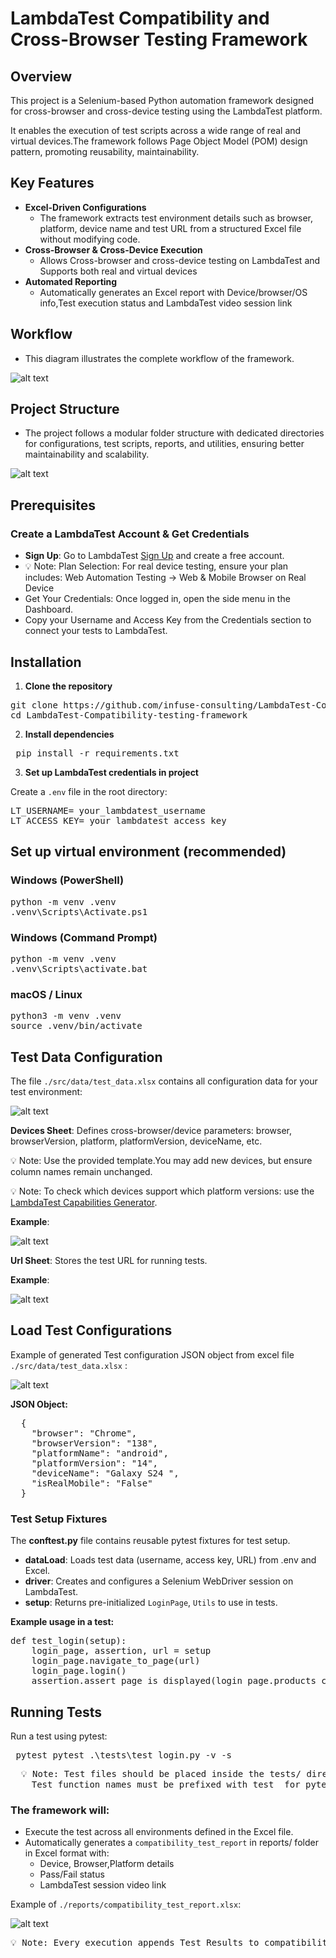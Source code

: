 # LambdaTest Compatibility and Cross-Browser Testing Framework

## Overview

This project is a Selenium-based Python automation framework designed for cross-browser and cross-device testing using the LambdaTest platform.

It enables the execution of test scripts across a wide range of real and virtual devices.The framework follows Page Object Model (POM) design pattern, promoting reusability, maintainability.

## Key Features

- **Excel-Driven Configurations**
  - The framework extracts test environment details such as browser, platform, device name and test URL from a structured Excel file without modifying code.
- **Cross-Browser & Cross-Device Execution**
  - Allows Cross-browser and cross-device testing on LambdaTest and Supports both real and virtual devices
- **Automated Reporting**
  - Automatically generates an Excel report with Device/browser/OS info,Test execution status and LambdaTest video session link

## Workflow

- This diagram illustrates the complete workflow of the framework.

![alt text](images/Workflow.png)

## Project Structure

- The project follows a modular folder structure with dedicated directories for configurations, test scripts, reports, and utilities, ensuring better maintainability and scalability.

![alt text](images/image-10.png)

## Prerequisites

### Create a LambdaTest Account & Get Credentials

- **Sign Up**: Go to LambdaTest [Sign Up](https://accounts.lambdatest.com/dashboard) and create a free account.
- 💡 Note: Plan Selection: For real device testing, ensure your plan includes: Web Automation Testing → Web & Mobile Browser on Real Device
- Get Your Credentials: Once logged in, open the side menu in the Dashboard.
- Copy your Username and Access Key from the Credentials section to connect your tests to LambdaTest.

## Installation

1. **Clone the repository**

<pre>
git clone https://github.com/infuse-consulting/LambdaTest-Compatibility-testing-framework.git
cd LambdaTest-Compatibility-testing-framework
</pre>

2. **Install dependencies**

<pre> pip install -r requirements.txt </pre>

3. **Set up LambdaTest credentials in project**

Create a `.env` file in the root directory:

<pre>LT_USERNAME= your_lambdatest_username
LT_ACCESS_KEY= your_lambdatest_access_key
</pre>

## Set up virtual environment (recommended)

### Windows (PowerShell)

<pre>
python -m venv .venv
.venv\Scripts\Activate.ps1
</pre>

### Windows (Command Prompt)

<pre>
python -m venv .venv
.venv\Scripts\activate.bat
</pre>

### macOS / Linux

<pre>
python3 -m venv .venv
source .venv/bin/activate
</pre>

## Test Data Configuration

The file `./src/data/test_data.xlsx` contains all configuration data for your test environment:

![alt text](images/image-7.png)

**Devices Sheet**: Defines cross-browser/device parameters:
browser, browserVersion, platform, platformVersion, deviceName, etc.

💡 Note: Use the provided template.You may add new devices, but ensure column names remain unchanged.

💡 Note: To check which devices support which platform versions:
use the [LambdaTest Capabilities Generator](https://www.lambdatest.com/capabilities-generator/).

**Example**:

![alt text](images/image.png)

**Url Sheet**: Stores the test URL for running tests.

**Example**:

![alt text](images/image-5.png)

## Load Test Configurations

Example of generated Test configuration JSON object from excel file `./src/data/test_data.xlsx` :

![alt text](images/image-3.png)

**JSON Object:**

<pre>
  {
    "browser": "Chrome",
    "browserVersion": "138",
    "platformName": "android",
    "platformVersion": "14",
    "deviceName": "Galaxy S24 ",
    "isRealMobile": "False"
  }
</pre>

### Test Setup Fixtures

The **conftest.py** file contains reusable pytest fixtures for test setup.

- **dataLoad**: Loads test data (username, access key, URL) from .env and Excel.
- **driver**: Creates and configures a Selenium WebDriver session on LambdaTest.
- **setup**: Returns pre-initialized `LoginPage`, `Utils` to use in tests.

**Example usage in a test:**

<pre>
def test_login(setup):
    login_page, assertion, url = setup
    login_page.navigate_to_page(url)
    login_page.login()
    assertion.assert_page_is_displayed(login_page.products_catalog_page, "Products Catalog Page")
</pre>

## Running Tests

Run a test using pytest:

<pre> pytest pytest .\tests\test_login.py -v -s </pre>

<pre>
  💡 Note: Test files should be placed inside the tests/ directory 
    Test function names must be prefixed with test_ for pytest to detect and execute them.
</pre>

### The framework will:

- Execute the test across all environments defined in the Excel file.
- Automatically generates a `compatibility_test_report` in reports/ folder in Excel format with:
  - Device, Browser,Platform details
  - Pass/Fail status
  - LambdaTest session video link

Example of `./reports/compatibility_test_report.xlsx`:

![alt text](images/image-2.png)

<pre>
💡 Note: Every execution appends Test Results to compatibility_test_report
</pre>
